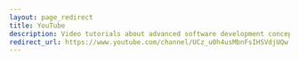 ```yaml
---
layout: page_redirect
title: YouTube
description: Video tutorials about advanced software development concepts like event sourcing, software design, and more.
redirect_url: https://www.youtube.com/channel/UCz_u0h4usMbnFsIHSVdjUQw
---
```

